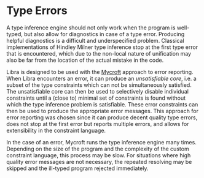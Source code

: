 # Type Errors

A type inference engine should not only work when the program is well-typed,
but also allow for diagnostics in case of a type error.
Producing helpful diagnostics is a difficult and underspecified problem.
Classical implementations of Hindley Milner type inference stop at the first
type error that is encountered, which due to the non-local nature of unification
may also be far from the location of the actual mistake in the code.

Libra is designed to be used with the
[Mycroft](https://dl.acm.org/doi/abs/10.1145/3022671.2983994)
approach to error reporting.
When Libra encounters an error, it can produce an *unsatisfiable core*, i.e.
a subset of the type constraints which can not be simultaneously satisfied.
The unsatisfiable core can then be used to selectively disable individual
constraints until a (close to) minimal set of constraints is found without
which the type inference problem is satisfiable.
These error constraints can then be used to produce the appropriate error messages.
This approach for error reporting was chosen since it can produce decent
quality type errors, does not stop at the first error but reports multiple
errors, and allows for extensibility in the constraint language.

In the case of an error, Mycroft runs the type inference engine many times.
Depending on the size of the program and the complexity of the custom
constraint language, this process may be slow.
For situations where high quality error messages are not necessary,
the repeated resolving may be skipped and the ill-typed program rejected
immediately.

